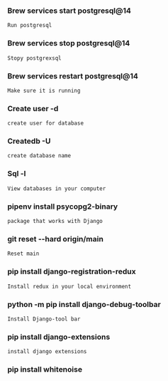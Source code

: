 ### Brew services start postgresql@14
	Run postgresql

### Brew services stop postgresql@14
	Stopy postgrexsql

### Brew services restart postgresql@14
	Make sure it is running

### Create user -d <username>
	create user for database

### Createdb -U <username> <dbname>
	create database name

### Sql -l
	View databases in your computer

###  pipenv install psycopg2-binary
	package that works with Django

### git reset --hard origin/main
	Reset main

### pip install django-registration-redux
	Install redux in your local environment

### python -m pip install django-debug-toolbar
	Install Django-tool bar

### pip install django-extensions
	install django extensions

### pip install whitenoise
